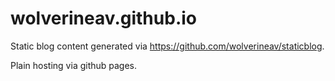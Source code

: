 # wolverineav.github.io

Static blog content generated via https://github.com/wolverineav/staticblog.

Plain hosting via github pages.

